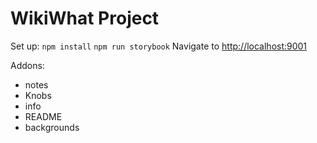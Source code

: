 # WikiWhat Project

Set up:
`npm install`
`npm run storybook`
Navigate to [http://localhost:9001](http://localhost:9001)

Addons:
  - notes
  - Knobs
  - info
  - README
  - backgrounds
